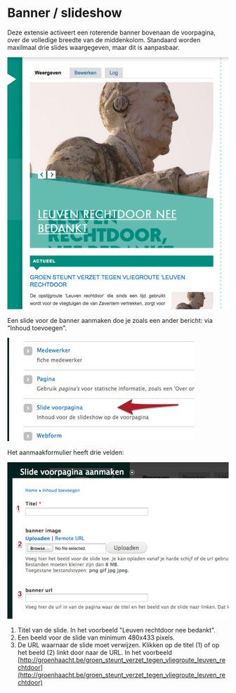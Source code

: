 # Banner / slideshow 

Deze extensie activeert een roterende banner bovenaan de voorpagina, over de volledige breedte van de middenkolom. Standaard worden maxilmaal drie slides waargegeven, maar dit is aanpasbaar.

![](../beelden/banner.png)

Een slide voor de banner aanmaken doe je zoals een ander bericht: via "Inhoud toevoegen".

![](../beelden/banner2.png)

Het aanmaakformulier heeft drie velden:

![](../beelden/banner3.png)

1. Titel van de slide. In het voorbeeld "Leuven rechtdoor nee bedankt".
2. Een beeld voor de slide van minimum 480x433 pixels.
3. De URL waarnaar de slide moet verwijzen. Klikken op de titel (1) of op het beeld (2) linkt door naar de URL. In het voorbeeld [http://groenhaacht.be/groen_steunt_verzet_tegen_vliegroute_leuven_rechtdoor](http://groenhaacht.be/groen_steunt_verzet_tegen_vliegroute_leuven_rechtdoor)